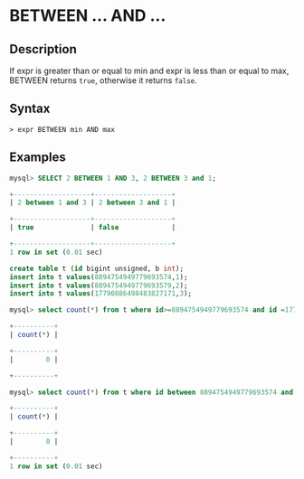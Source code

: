 # **BETWEEN ... AND ...**

## **Description**

If expr is greater than or equal to min and expr is less than or equal to max, BETWEEN returns `true`, otherwise it returns `false`.

## **Syntax**

```
> expr BETWEEN min AND max
```

## **Examples**

```sql
mysql> SELECT 2 BETWEEN 1 AND 3, 2 BETWEEN 3 and 1;

+-------------------+-------------------+
| 2 between 1 and 3 | 2 between 3 and 1 |

+-------------------+-------------------+
| true              | false             |

+-------------------+-------------------+
1 row in set (0.01 sec)
```

```sql
create table t (id bigint unsigned, b int);
insert into t values(8894754949779693574,1);
insert into t values(8894754949779693579,2);
insert into t values(17790886498483827171,3);

mysql> select count(*) from t where id>=8894754949779693574 and id =17790886498483827171 order by 1 asc;

+----------+
| count(*) |

+----------+
|        0 |

+----------+

mysql> select count(*) from t where id between 8894754949779693574 and 17790886498483827171;

+----------+
| count(*) |

+----------+
|        0 |

+----------+
1 row in set (0.01 sec)
```
